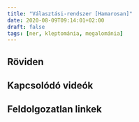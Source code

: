 ```yaml
---
title: "Választási-rendszer [Hamarosan]"
date: 2020-08-09T09:14:01+02:00
draft: false
tags: [ner, kleptománia, megalománia]
---
```


## Röviden

## Kapcsolódó videók

## Feldolgozatlan linkek
